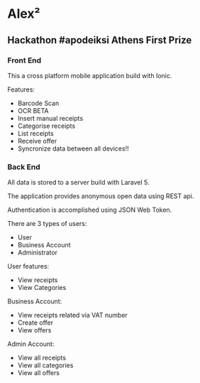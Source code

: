 # Alex²
## Hackathon #apodeiksi Athens First Prize

### Front End
This a cross platform mobile application build with Ionic.

Features:
* Barcode Scan
* OCR BETA
* Insert manual receipts
* Categorise receipts
* List receipts
* Receive offer
* Syncronize data between all devices!!

### Back End
All data is stored to a server build with Laravel 5.

The application provides anonymous open data using REST api.

Authentication is accomplished using JSON Web Token.

There are 3 types of users:
* User
* Business Account
* Administrator

User features:
* View receipts
* View Categories

Business Account:
* View receipts related via VAT number
* Create offer
* View offers

Admin Account:
* View all receipts
* View all categories
* View all offers
